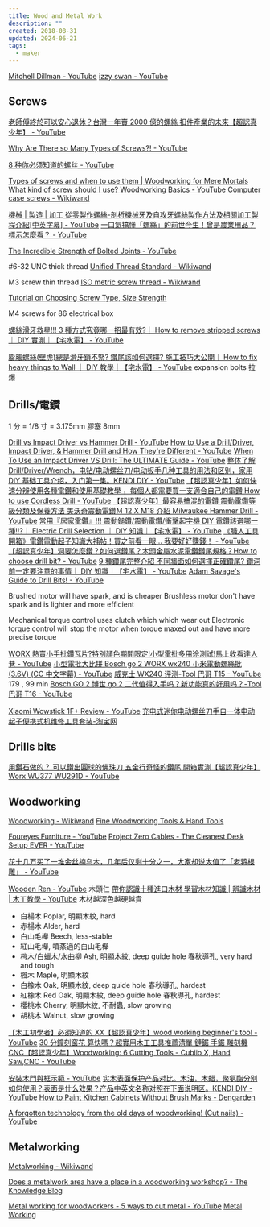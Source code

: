 ```yaml
---
title: Wood and Metal Work
description: ""
created: 2018-08-31
updated: 2024-06-21
tags:
  - maker
---
```


[Mitchell Dillman - YouTube](https://www.youtube.com/channel/UCdHONESUDUHVaw0n5NBkqwg)
[izzy swan - YouTube](https://www.youtube.com/channel/UCO39zTYpvWL5jx2q15Ma_Hw)

## Screws

[老師傅終於可以安心退休？台灣一年賣 2000 億的螺絲 扣件產業的未來【超認真少年】 - YouTube](https://www.youtube.com/watch?v=isMyLbqoVXE)

[Why Are There so Many Types of Screws?! - YouTube](https://www.youtube.com/watch?v=5cA9bZRHpZE)

[8 种你必须知道的螺丝 - YouTube](https://www.youtube.com/watch?v=VciyRyBnWGw)

[Types of screws and when to use them | Woodworking for Mere Mortals](https://woodworkingformeremortals.com/types-screws-use-woodworking-basics/)
[What kind of screw should I use? Woodworking Basics - YouTube](https://www.youtube.com/watch?v=1GiYrFyNVUU)
[Computer case screws - Wikiwand](https://www.wikiwand.com/en/Computer_case_screws)

[機械 | 製造 | 加工 從零製作螺絲-剖析機械牙及自攻牙螺絲製作方法及相關加工製程介紹[中英字幕] - YouTube](https://www.youtube.com/watch?v=NOhg7gSFTEI)
[一口氣搞懂「螺絲」的前世今生！曾是農業用品？標示怎麼看？ - YouTube](https://www.youtube.com/watch?v=gHCDeM41NHY)

[The Incredible Strength of Bolted Joints - YouTube](https://www.youtube.com/watch?v=XLzTB4KLCxU)

\#6-32 UNC thick thread
[Unified Thread Standard - Wikiwand](https://www.wikiwand.com/en/Unified_Thread_Standard)

M3 screw thin thread
[ISO metric screw thread - Wikiwand](https://www.wikiwand.com/en/ISO_metric_screw_thread)

[Tutorial on Choosing Screw Type, Size Strength](http://store.curiousinventor.com/guides/Metal_Working/Screws)

M4 screws for 86 electrical box

[螺絲滑牙救星!!! 3 種方式究竟哪一招最有效?｜ How to remove stripped screws ｜ DIY 實測｜【宅水電】 - YouTube](https://www.youtube.com/watch?v=sRNZo0mtMcg)

[膨脹螺絲(壁虎)總是滑牙鎖不緊? 鑽尾該如何選擇? 施工技巧大公開｜ How to fix heavy things to Wall ｜ DIY 教學｜【宅水電】 - YouTube](https://www.youtube.com/watch?v=8Q5wfIHk7sA) expansion bolts 拉爆

## Drills/電鑽

1 分 = 1/8 寸 = 3.175mm
膠塞 8mm

[Drill vs Impact Driver vs Hammer Drill - YouTube](https://www.youtube.com/watch?v=Cqr9CxDYj0I)
[How to Use a Drill/Driver, Impact Driver, & Hammer Drill and How They're Different - YouTube](https://www.youtube.com/watch?v=s5dx6Xf2b3U)
[When To Use an Impact Driver VS Drill: The ULTIMATE Guide - YouTube](https://www.youtube.com/watch?v=43cuU0lP6To)
[整体了解 Drill/Driver/Wrench，电钻/电动螺丝刀/电动扳手几种工具的用法和区别，家用 DIY 基础工具介绍，入门第一集。KENDI DIY - YouTube](https://www.youtube.com/watch?v=qURpuCCe60Y)
[【超認真少年】如何快速分辨使用各種電鑽和使用基礎教學 ，每個人都需要買一支適合自己的電鑽 How to use Cordless Drill - YouTube](https://www.youtube.com/watch?v=rMdGMKPpii4)
[【超認真少年】最容易搞混的電鑽 震動電鑽等級分類及保養方法 美沃奇震動電鑽Ｍ 12 X M18 介紹 Milwaukee Hammer Drill - YouTube](https://www.youtube.com/watch?v=0DG2Yvdhl_Y)
[常用『居家電鑽』!!! 震動鎚鑽/震動電鑽/衝擊起字機 DIY 電鑽該選哪一種!!?｜ Electric Drill Selection ｜ DIY 知識｜【宅水電】 - YouTube](https://www.youtube.com/watch?v=Irr5aQ6E26I)
[《職人工具開箱》電鑽電動起子知識大補帖！買之前看一眼... 我要好好賺錢！ - YouTube](https://www.youtube.com/watch?v=WZmyBalveTk)
[【超認真少年】洞要怎麼鑽？如何選鑽尾？木頭金屬水泥電鑽鑽尾規格？How to choose drill bit? - YouTube](https://www.youtube.com/watch?v=D-UvPEDv5h0)
[9 種鑽尾完整介紹 不同牆面如何選擇正確鑽尾? 鑽洞前一定要注意的事情｜ DIY 知識｜【宅水電】 - YouTube](https://www.youtube.com/watch?v=L1xYfjMjNn0)
[Adam Savage's Guide to Drill Bits! - YouTube](https://www.youtube.com/watch?v=vetc7rEYnjI)

Brushed motor will have spark, and is cheaper
Brushless motor don't have spark and is lighter and more efficient

Mechanical torque control uses clutch which which wear out
Electronic torque control will stop the motor when torque maxed out and have more precise torque

[WORX 熱賣小手批鑽瓦片?特別顏色期間限定!小型電批多用途測試!馬上收看達人巷 - YouTube](https://www.youtube.com/watch?v=JmObyjt5OoQ)
[小型電批大比拼 Bosch go 2 WORX wx240 小米電動螺絲批(3.6V) (CC 中文字幕) - YouTube](https://www.youtube.com/watch?v=XtSy7G9Jj_Y)
[威克士 WX240 评测-Tool 巴哥 T15 - YouTube](https://www.youtube.com/watch?v=Zjni5_2OfU0) 179 , 99 min
[Bosch GO 2 博世 go 2 二代值得入手吗？新功能真的好用吗？-Tool 巴哥 T16 - YouTube](https://www.youtube.com/watch?v=pC9dOi8c2Hg)

[Xiaomi Wowstick 1F+ Review - YouTube](https://www.youtube.com/watch?v=HL-jQexjfTE)
[充电式迷你电动螺丝刀手自一体电动起子便携式机维修工具套装-淘宝网](https://item.taobao.com/item.htm?id=607558293448)

## Drills bits

[用鑽石做的？ 可以鑽出圓球的佛珠刀 五金行奇怪的鑽尾 開箱實測【超認真少年】Worx WU377 WU291D - YouTube](https://www.youtube.com/watch?v=qakR_AWjdhg)

## Woodworking

[Woodworking - Wikiwand](https://www.wikiwand.com/en/Woodworking)
[Fine Woodworking Tools & Hand Tools](https://www.highlandwoodworking.com/)

[Foureyes Furniture - YouTube](https://www.youtube.com/@Foureyes.Furniture)
[Project Zero Cables - The Cleanest Desk Setup EVER - YouTube](https://www.youtube.com/watch?v=qI2vmqANYcE)

[花十几万买了一堆金丝楠乌木，几年后仅剩十分之一，大家却说太值了「老蒋根雕」 - YouTube](https://www.youtube.com/watch?v=HlpwIOPbCAs)

[Wooden Ren - YouTube](https://www.youtube.com/c/mylove348) 木頭仁
[帶你認識十種進口木材 學習木材知識 | 辨識木材 | 木工教學 - YouTube](https://www.youtube.com/watch?v=TtE_SED01X8) 木材越深色越硬越貴

- 白楊木 Poplar, 明顯木紋, hard
- 赤楊木 Alder, hard
- 白山毛櫸 Beech, less-stable
- 紅山毛櫸, 噴蒸過的白山毛櫸
- 梣木/白蠟木/水曲柳 Ash, 明顯木紋, deep guide hole 春秋導孔, very hard and tough
- 楓木 Maple, 明顯木紋
- 白橡木 Oak, 明顯木紋, deep guide hole 春秋導孔, hardest
- 紅橡木 Red Oak, 明顯木紋, deep guide hole 春秋導孔, hardest
- 櫻桃木 Cherry, 明顯木紋, 不耐蟲, slow growing
- 胡桃木 Walnut, slow growing

[【木工初學者】必須知道的 XX【超認真少年】wood working beginner's tool - YouTube](https://www.youtube.com/watch?v=bUuz_ed2JUE)
[30 分鐘刻窗花 算快嗎？超實用木工工具推薦清單 鏈鋸 手鋸 雕刻機 CNC【超認真少年】Woodworking: 6 Cutting Tools - Cubiio X, Hand Saw,CNC - YouTube](https://www.youtube.com/watch?v=t5J9PaWvHBM)

[安裝木門與框示範 - YouTube](https://www.youtube.com/watch?v=9Hpbrrnvk7s)
[实木表面保护产品对比。木油，木蜡，聚氨酯分别如何使用？表面是什么效果？产品中英文名称对照在下面说明区。KENDI DIY - YouTube](https://www.youtube.com/watch?v=WqB8eSkh_TE)
[How to Paint Kitchen Cabinets Without Brush Marks - Dengarden](https://dengarden.com/home-improvement/How-to-Paint-Kitchen-Cabinets-Without-Brush-Marks)

[A forgotten technology from the old days of woodworking! (Cut nails) - YouTube](https://www.youtube.com/watch?v=7rwcGXIORro)

## Metalworking

[Metalworking - Wikiwand](https://www.wikiwand.com/en/Metalworking)

[Does a metalwork area have a place in a woodworking workshop? - The Knowledge Blog](https://knowledge.axminster.co.uk/does-a-metalwork-area-have-a-place-in-a-woodworking-workshop/)

[Metal working for woodworkers - 5 ways to cut metal - YouTube](https://www.youtube.com/watch?v=wwltsupqKK8)
[Metal Working](http://store.curiousinventor.com/guides/metal_working)
